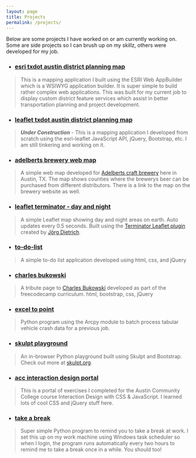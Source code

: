 ```yaml
---
layout: page
title: Projects
permalink: /projects/
---
```


Below are some projects I have worked on or am currently working on. Some are side projects so I can brush up on my skillz, others were developed for my job.

- ### [esri txdot austin district planning map](https://txdot.maps.arcgis.com/apps/webappviewer/index.html?id=a13a2f06aaf242c5807abb33eb36a3f1)
> This is a mapping application I built using the ESRI Web AppBuilder which is a WSIWYG application builder. It is super simple to build rather complex web applications. This was built for my current job to display custom district feature services which assist in better transportation planning and project development.

- ### [leaflet txdot austin district planning map](https://atxdot.github.io/planning-map)
> ***Under Construction*** - This is a mapping application I developed from scratch using the esri-leaflet JavaScript API, jQuery, Bootstrap, etc. I am still tinkering and working on it.

- ### [adelberts brewery web map](https://adelbertsbeer.github.io/)
> A simple web map developed for [Adelberts craft brewery](http://adelbertsbeer.com) here in Austin, TX. The map shows counties where the brewerys beer can be purchased from different distributors. There is a link to the map on the brewery website as well.

- ### [leaflet terminator - day and night](http://johnwhaney.com/day-and-night)
> A simple Leaflet map showing day and night areas on earth. Auto updates every 0.5 seconds. Built using the [Terminator Leaflet plugin](https://github.com/joergdietrich/Leaflet.Terminator) created by [Jörg Dietrich](https://github.com/joergdietrich).

- ### [to-do-list](http://johnwhaney.com/to-do-list)
> A simple to-do list application developed using html, css, and jQuery

- ### [charles bukowski](http://johnwhaney.com/cbukowski)
> A tribute page to [Charles Bukowski](https://en.wikipedia.org/wiki/Charles_Bukowski) developed as part of the freecodecamp curriculum. html, bootstrap, css, jQuery

- ### [excel to point](https://github.com/jwhaney/exc-to-pt)
> Python program using the Arcpy module to batch process tabular vehicle crash data for a previous job.

- ### [skulpt playground](http://johnwhaney.com/skulpt-play)
> An in-browser Python playground built using Skulpt and Bootstrap. Check out more at [skulpt.org](http://skulpt.org).

- ### [acc interaction design portal](http://johnwhaney.com/acc-interaction-design)
> This is a portal of exercises I completed for the Austin Community College course Interaction Design with CSS & JavaScript. I learned lots of cool CSS and jQuery stuff here.

- ### [take a break](https://github.com/jwhaney/take-a-break)
> Super simple Python program to remind you to take a break at work. I set this up on my work machine using Windows task scheduler so when I login, the program runs automatically every two hours to remind me to take a break once in a while. You should too!
